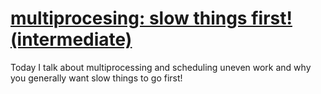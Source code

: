 # [multiprocesing: slow things first! (intermediate)](https://youtu.be/h4vmU2DJoQg)

Today I talk about multiprocessing and scheduling uneven work and why you generally want slow things to go first!
